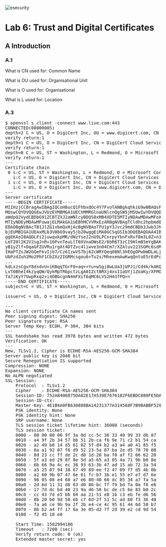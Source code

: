![esecurity](https://raw.githubusercontent.com/billbuchanan/esecurity/master/z_associated/esecurity_graphics.jpg)

# Lab 6: Trust and Digital Certificates


## A	Introduction

### A.1	

What is CN used for: Common Name

What is OU used for: Organisational Unit

What is O used for: Organisational

What is L used for: Location



### A.3	
<pre>
$ openssl s_client -connect www.live.com:443
CONNECTED(00000005)
depth=2 C = US, O = DigiCert Inc, OU = www.digicert.com, CN = DigiCert Global Root CA
verify return:1
depth=1 C = US, O = DigiCert Inc, CN = DigiCert Cloud Services CA-1
verify return:1
depth=0 C = US, ST = Washington, L = Redmond, O = Microsoft Corporation, CN = outlook.com
verify return:1
---
Certificate chain
 0 s:C = US, ST = Washington, L = Redmond, O = Microsoft Corporation, CN = outlook.com
   i:C = US, O = DigiCert Inc, CN = DigiCert Cloud Services CA-1
 1 s:C = US, O = DigiCert Inc, CN = DigiCert Cloud Services CA-1
   i:C = US, O = DigiCert Inc, OU = www.digicert.com, CN = DigiCert Global Root CA
---
Server certificate
-----BEGIN CERTIFICATE-----
MIIHzjCCBragAwIBAgIQCoH8ucQ1FhbxdOc4Y7FvoTANBgkqhkiG9w0BAQsFADBL
MQswCQYDVQQGEwJVUzEVMBMGA1UEChMMRGlnaUNlcnQgSW5jMSUwIwYDVQQDExxE
aWdpQ2VydCBDbG91ZCBTZXJ2aWNlcyBDQS0xMB4XDTE5MTIyNDAwMDAwMFoXDTIx
MTIyNDEyMDAwMFowajELMAkGA1UEBhMCVVMxEzARBgNVBAgTCldhc2hpbmd0b24x
EDAOBgNVBAcTB1JlZG1vbmQxHjAcBgNVBAoTFU1pY3Jvc29mdCBDb3Jwb3JhdGlv
bjEUMBIGA1UEAxMLb3V0bG9vay5jb20wggEiMA0GCSqGSIb3DQEBAQUAA4IBDwAw
ggEKAoIBAQDLFi2juwqukpMR/dNzYseJ2nU9LPCnrpyYbnFxRxf8m3L8Z+n3XREd
LmTZ0lIK2V2sgJnR+16PvnTeuLlT0XVnaDWsE2/6bR6T3zCI9HlmB5mYgBAKrLq6
yB1yZlf+DqaGFZUVRu1rgAt4DTZvc4liwve3n04Cm7/XZAluv223SGMc6sdRi8cq
IHaPTZsJW2GQeFkvIjb7/Cz6IzwVS7bj62cWRYQeq08Nl3hEOgOPwbWDLmLj7hDe
UbPzdZuh2Mo2PhF1CbZXz2IGRMcsgou6+Tu2s/MhexemAwKwqQntoE5rEdPc2GcC
...
kdLxzsCguY8dsdvU+iKBqqTGrF0+aq++Yu+wSgj8wLUa3jUPJ1/Cd4k/kAKQCCL5
LvT0BheI4kzyqQW/QykMpTRbpctzLgA0IZctBRXj4xsI1aUYj1ZoaKy/XFMO0lGK
Ta7iKyY7UwpRxq2+i4DBGcgnN4mFXif6qMC6LVS2H43fPQ==
-----END CERTIFICATE-----
subject=C = US, ST = Washington, L = Redmond, O = Microsoft Corporation, CN = outlook.com

issuer=C = US, O = DigiCert Inc, CN = DigiCert Cloud Services CA-1

---
No client certificate CA names sent
Peer signing digest: SHA256
Peer signature type: RSA
Server Temp Key: ECDH, P-384, 384 bits
---
SSL handshake has read 3978 bytes and written 472 bytes
Verification: OK
---
New, TLSv1.2, Cipher is ECDHE-RSA-AES256-GCM-SHA384
Server public key is 2048 bit
Secure Renegotiation IS supported
Compression: NONE
Expansion: NONE
No ALPN negotiated
SSL-Session:
    Protocol  : TLSv1.2
    Cipher    : ECDHE-RSA-AES256-GCM-SHA384
    Session-ID: 752A8406875DA02E17A539E7676182F6EBDC880FE5DA95BE0531B733E6EB054B
    Session-ID-ctx: 
    Master-Key: 4E1B4A0FB630888BA14231377A314568F7B9BABBF5298E79E09561B904DC739DF52F2B1288A78F5DCAEFABFF73D23A3D
    PSK identity: None
    PSK identity hint: None
    SRP username: None
    TLS session ticket lifetime hint: 36000 (seconds)
    TLS session ticket:
    0000 - 00 00 00 00 9f 3a 0d cc-5c 36 33 40 99 33 db 87   .....:..\63@.3..
    0010 - a4 9f 2b 34 57 bb 51 2b-ca f6 9e 71 c2 b1 54 ca   ..+4W.Q+...q..T.
    0020 - a2 49 b8 14 d5 61 02 5f-d4 b2 a3 a4 a0 41 85 f5   .I...a._.....A..
    0030 - 0a a1 92 07 f6 d9 52 23-5a 87 ba 2e d5 78 70 08   ......R#Z....xp.
    0040 - 8d 23 cc ff de 2c d8 1d-20 ba f0 af f2 66 62 20   .#...,.. ....fb 
    0050 - 5f a3 ed 29 8f 8e 5d a5-65 a3 05 4a 71 9b b6 8e   _..)..].e..Jq...
    0060 - 6b 66 9a 4c ec 38 93 63-3b 47 ad 15 ab 72 3a 54   kf.L.8.c;G...r:T
    0070 - a5 25 07 94 38 67 49 89-ee f2 47 09 f7 d5 4b 0b   .%..8gI...G...K.
    0080 - a2 60 9b 07 47 6e 61 fc-b7 3b e1 55 e7 e7 d7 6e   .`..Gna..;.U...n
    0090 - 96 05 08 e4 60 a7 e6 80-40 66 dc 85 34 a7 fa 5a   ....`...@f..4..Z
    00a0 - 2d 6d 11 31 d6 63 d0 86-bc ff f9 bd fa 0a f6 e6   -m.1.c..........
    00b0 - 17 7d dc bd 40 23 9a 46-58 bc de c5 6e 83 b0 2c   .}..@#.FX...n..,
    00c0 - cc 43 7d e5 bb 04 aa 21-51 e8 1b c3 eb fe d6 56   .C}....!Q......V
    00d0 - 8b 20 b0 9d 58 eb c7 6d-2f 51 5c ad 60 f3 36 40   . ..X..m/Q\.`.6@
    00e0 - 7a a6 ce 9b 9a 2f 2b e4-ce 4c 95 61 44 6d 58 b7   z..../+..L.aDmX.
    00f0 - 8b b2 a4 ff 17 6a 3e 05-d2 7f 2d 39 e2 cd 9d 54   .....j>...-9...T
    0100 - f2 45 18 e0                                       .E..

    Start Time: 1582994186
    Timeout   : 7200 (sec)
    Verify return code: 0 (ok)
    Extended master secret: yes
    </pre>


